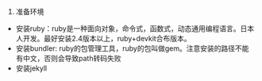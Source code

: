 1. 准备环境
- 安装ruby：ruby是一种面向对象，命令式，函数式，动态通用编程语言。日本人开发。最好安装2.4版本以上，ruby+devkit合布版本。
- 安装bundler: ruby的包管理工具，ruby的包叫做gem。注意安装的路径不能有中文，否则会导致path转码失败
- 安装jekyll